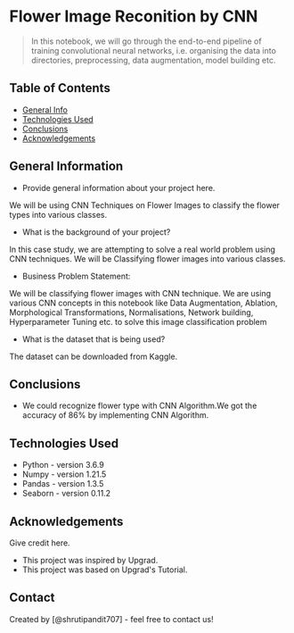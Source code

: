 # Flower Image Reconition by CNN
> In this notebook, we will go through the end-to-end pipeline of training convolutional neural networks, i.e. organising the data into directories, preprocessing, data augmentation, model building etc.  

## Table of Contents
* [General Info](#general-information)
* [Technologies Used](#technologies-used)
* [Conclusions](#conclusions)
* [Acknowledgements](#acknowledgements)

<!-- You can include any other section that is pertinent to your problem -->

## General Information
- Provide general information about your project here.

We will be using CNN Techniques on Flower Images to classify the flower types into various classes.

- What is the background of your project?

In this case study, we are attempting to solve a real world problem using CNN techniques. We will be Classifying flower images into various classes.

- Business Problem Statement:

We will be classifying flower images with CNN technique. We are using various CNN concepts in this notebook like Data Augmentation, Ablation, Morphological Transformations, Normalisations, Network building, Hyperparameter Tuning etc. to solve this image classification problem

- What is the dataset that is being used?

The dataset can be downloaded from Kaggle.

<!-- You don't have to answer all the questions - just the ones relevant to your project. -->

## Conclusions
- We could recognize flower type with CNN Algorithm.We got the accuracy of 86% by implementing CNN Algorithm.

<!-- You don't have to answer all the questions - just the ones relevant to your project. -->


## Technologies Used
- Python - version 3.6.9
- Numpy - version 1.21.5
- Pandas - version 1.3.5
- Seaborn - version 0.11.2


<!-- As the libraries versions keep on changing, it is recommended to mention the version of library used in this project -->

## Acknowledgements
Give credit here.
- This project was inspired by Upgrad.
- This project was based on Upgrad's Tutorial.


## Contact
Created by [@shrutipandit707] - feel free to contact us!


<!-- Optional -->
<!-- ## License -->
<!-- This project is open source and available under the [... License](). -->

<!-- You don't have to include all sections - just the one's relevant to your project -->